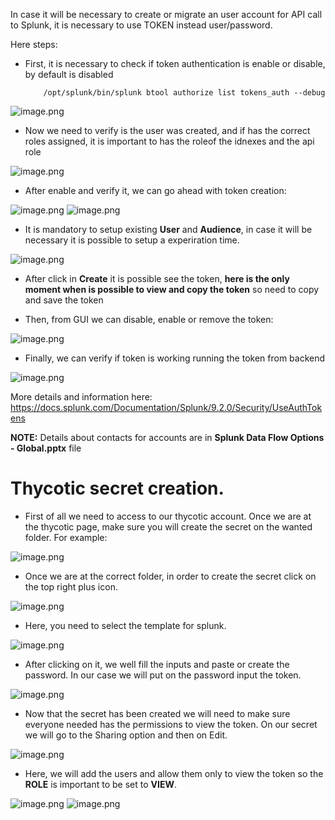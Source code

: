 In case it will be necessary to create or migrate an user account for API call to Splunk, it is necessary to use TOKEN instead user/password.

Here steps:

- First, it is necessary to check if token authentication is enable or disable, by default is disabled

          /opt/splunk/bin/splunk btool authorize list tokens_auth --debug
![image.png](/.attachments/image-171521fb-6795-4efd-a367-2cb65ed6d9a1.png)

- Now we need to verify is the user was created, and if has the correct roles assigned, it is important to has the roleof the idnexes and the api role

![image.png](/.attachments/image-8a945fe6-0500-4a52-90dc-ad2d0a8cb21e.png)

- After enable and verify it, we can go ahead with token creation:



![image.png](/.attachments/image-d330d676-bd8a-4144-9527-b7f46d9d733f.png)
![image.png](/.attachments/image-f1832d17-ab0c-463f-a9b0-e64cfef84f95.png)

- It is mandatory to setup existing **User** and **Audience**, in case it will be necessary it is possible to setup a  experiration time.

![image.png](/.attachments/image-efac22b6-dbbf-48d3-9016-c82fae874a65.png)

- After click in **Create** it is possible see the token, **here is the only moment when is possible to view and copy the token** so need to copy and save the token

- Then, from GUI we can disable, enable or remove the token:

![image.png](/.attachments/image-5cce4234-a7f9-4d88-b422-9968708b4d60.png)

- Finally, we can verify if token is working running the token from backend

![image.png](/.attachments/image-7c118213-3383-4910-a4d6-613dbf582a79.png)

More details and information here: https://docs.splunk.com/Documentation/Splunk/9.2.0/Security/UseAuthTokens

**NOTE:** Details about contacts for accounts are in **Splunk Data Flow Options - Global.pptx** file

# Thycotic secret creation.

- First of all we need to access to our thycotic account. Once we are at the thycotic page, make sure you will create the secret on the wanted folder. For example:

![image.png](/.attachments/image-986c6699-ccf9-49e2-b4cd-c3afcfee2b4e.png)

- Once we are at the correct folder, in order to create the secret click on the top right plus icon.

![image.png](/.attachments/image-3fb7c693-1038-44ee-8b79-ed954074bb86.png)

- Here, you need to select the template for splunk.

![image.png](/.attachments/image-48e210e2-e2df-4be9-b7cb-b3ddfcae00c1.png)

- After clicking on it, we well fill the inputs and paste or create the password. In our case we will put on the password input the token.

![image.png](/.attachments/image-680eb573-41a4-484f-91d9-b03280b21ff9.png)

- Now that the secret has been created we will need to make sure everyone needed has the permissions to view the token. On our secret we will go to the Sharing option and then on Edit.

![image.png](/.attachments/image-0e43c10f-345a-4113-8d81-f274a71e6c9b.png)

- Here, we will add the users and allow them only to view the token so the **ROLE** is important to be set to **VIEW**.

![image.png](/.attachments/image-d12bf318-c31a-4c1a-8011-c3fb3d6ea17d.png)
![image.png](/.attachments/image-f53712ab-7c22-4ddb-abf0-8dc16bbce023.png)



